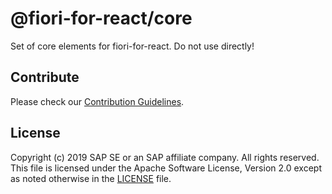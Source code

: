 # @fiori-for-react/core

Set of core elements for fiori-for-react.
Do not use directly!


## Contribute
Please check our [Contribution Guidelines](https://github.com/SAP/fiori-for-react/blob/master/CONTRIBUTING.md).

## License
Copyright (c) 2019 SAP SE or an SAP affiliate company. All rights reserved.
This file is licensed under the Apache Software License, Version 2.0 except as noted otherwise in the [LICENSE](https://github.com/SAP/fiori-for-react/blob/master/LICENSE) file.
